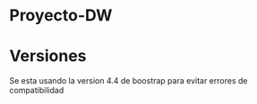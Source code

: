 # Proyecto-DW
# Versiones
Se esta usando la version 4.4 de boostrap para evitar errores de compatibilidad
